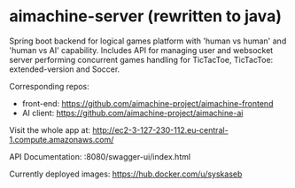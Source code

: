 # aimachine-server (rewritten to java)
Spring boot backend for logical games platform with 'human vs human' and 'human vs AI' capability.
Includes API for managing user and websocket server performing concurrent games handling for TicTacToe, TicTacToe: extended-version and Soccer.

Corresponding repos:
- front-end: https://github.com/aimachine-project/aimachine-frontend
- AI client: https://github.com/aimachine-project/aimachine-ai

Visit the whole app at: http://ec2-3-127-230-112.eu-central-1.compute.amazonaws.com/

API Documentation:
:8080/swagger-ui/index.html

Currently deployed images:
https://hub.docker.com/u/syskaseb
